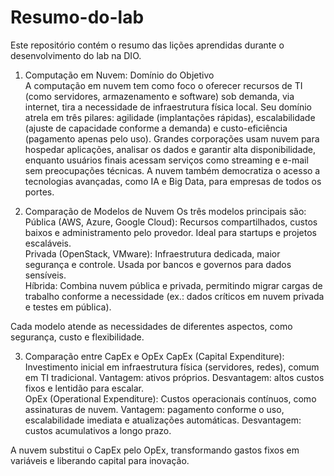 # Resumo-do-lab
Este repositório contém o resumo das lições aprendidas durante o desenvolvimento do lab na DIO.

1. Computação em Nuvem: Domínio do Objetivo  
A computação em nuvem tem como foco o
oferecer recursos de TI (como servidores, armazenamento e software) sob demanda, via internet, tira a necessidade de infraestrutura física local. Seu domínio atrela em três pilares: agilidade (implantações rápidas), escalabilidade (ajuste de capacidade conforme a demanda) e custo-eficiência (pagamento apenas pelo uso). Grandes corporações usam nuvem para hospedar aplicações, analisar os dados e garantir alta disponibilidade, enquanto usuários finais acessam serviços como streaming e e-mail sem preocupações técnicas. A nuvem também democratiza o acesso a tecnologias avançadas, como IA e Big Data, para empresas de todos os portes.  


2. Comparação de Modelos de Nuvem
Os três modelos principais são:  
Pública (AWS, Azure, Google Cloud): Recursos compartilhados, custos baixos e administramento pelo provedor. Ideal para startups e projetos escaláveis.  
Privada (OpenStack, VMware): Infraestrutura dedicada, maior segurança e controle. Usada por bancos e governos para dados sensíveis.  
Híbrida: Combina nuvem pública e privada, permitindo migrar cargas de trabalho conforme a necessidade (ex.: dados críticos em nuvem privada e testes em pública).  

Cada modelo atende as necessidades de diferentes aspectos, como segurança, custo e flexibilidade.  

3. Comparação entre CapEx e OpEx
CapEx (Capital Expenditure): Investimento inicial em infraestrutura física (servidores, redes), comum em TI tradicional. Vantagem: ativos próprios. Desvantagem: altos custos fixos e lentidão para escalar.  
OpEx (Operational Expenditure): Custos operacionais contínuos, como assinaturas de nuvem. Vantagem: pagamento conforme o uso, escalabilidade imediata e atualizações automáticas.
Desvantagem: custos acumulativos a longo prazo.  

A nuvem substitui o CapEx pelo OpEx, transformando gastos fixos em variáveis e liberando capital para inovação.
